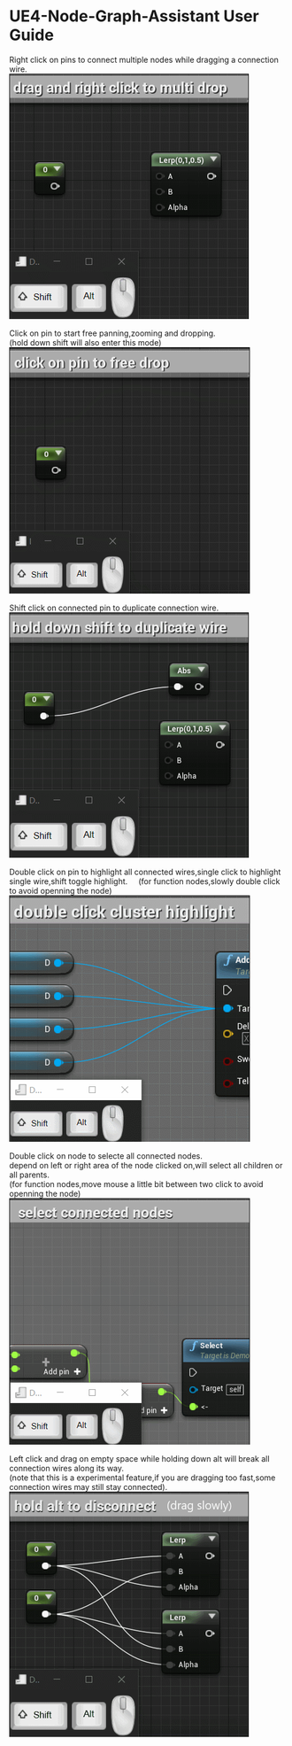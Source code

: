 # UE4-Node-Graph-Assistant User Guide

Right click on pins to connect multiple nodes while dragging a connection wire.  
![1](right_click_multi_drop.gif)  

Click on pin to start free panning,zooming and dropping.  
(hold down shift will also enter this mode)  
![7](003_click_multi_drop.gif)  

Shift click on connected pin to duplicate connection wire.  
![4](duplicate.gif)  

Double click on pin to highlight all connected wires,single click to highlight single wire,shift toggle highlight.    
 (for function nodes,slowly double click to avoid openning the node)  
![6](007_cluster_highlight.gif)  

Double click on node to selecte all connected nodes.  
 depend on left or right area of the node clicked on,will select all children or all parents.  
 (for function nodes,move mouse a little bit between two click to avoid openning the node)  
![7](008_stream.gif)

Left click and drag on empty space while holding down alt will break all connection wires along its way.  
(note that this is a experimental feature,if you are dragging too fast,some connection wires may still stay connected).  
![8](break.gif)
 
